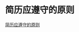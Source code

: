 # 简历应遵守的原则
[简历应遵守的原则](https://aiwithcloud.com/2021/09/03/%e7%ae%80%e5%8e%86%e5%ba%94%e9%81%b5%e5%ae%88%e7%9a%84%e5%8e%9f%e5%88%99/)